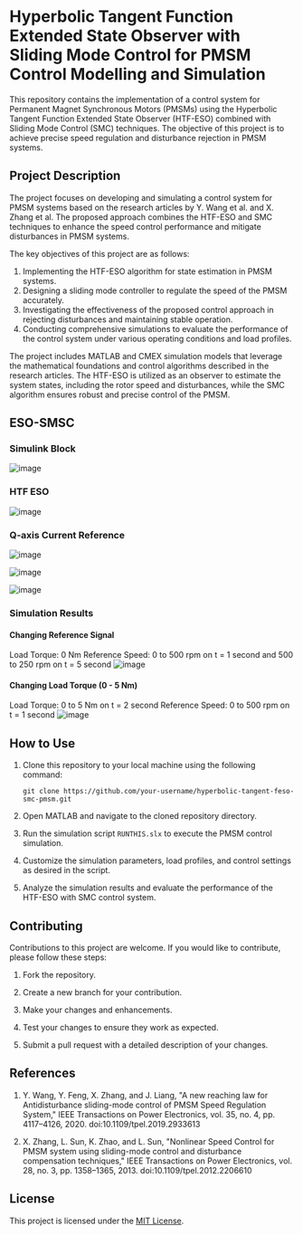 # Hyperbolic Tangent Function Extended State Observer with Sliding Mode Control for PMSM Control Modelling and Simulation

This repository contains the implementation of a control system for Permanent Magnet Synchronous Motors (PMSMs) using the Hyperbolic Tangent Function Extended State Observer (HTF-ESO) combined with Sliding Mode Control (SMC) techniques. The objective of this project is to achieve precise speed regulation and disturbance rejection in PMSM systems.

## Project Description

The project focuses on developing and simulating a control system for PMSM systems based on the research articles by Y. Wang et al. and X. Zhang et al. The proposed approach combines the HTF-ESO and SMC techniques to enhance the speed control performance and mitigate disturbances in PMSM systems.

The key objectives of this project are as follows:

1. Implementing the HTF-ESO algorithm for state estimation in PMSM systems.
2. Designing a sliding mode controller to regulate the speed of the PMSM accurately.
3. Investigating the effectiveness of the proposed control approach in rejecting disturbances and maintaining stable operation.
4. Conducting comprehensive simulations to evaluate the performance of the control system under various operating conditions and load profiles.

The project includes MATLAB and CMEX simulation models that leverage the mathematical foundations and control algorithms described in the research articles. The HTF-ESO is utilized as an observer to estimate the system states, including the rotor speed and disturbances, while the SMC algorithm ensures robust and precise control of the PMSM.

## ESO-SMSC

### Simulink Block

![image](https://github.com/chronomustard/hyperbolic-tangent-feso-smc-pmsm/assets/70846916/fb4445f2-ed8d-4348-82a2-f8b8126d0dbb)

### HTF ESO

![image](https://github.com/chronomustard/hyperbolic-tangent-feso-smc-pmsm/assets/70846916/a1899e26-fab1-40e5-983e-52892ed3dd81)

### Q-axis Current Reference

![image](https://github.com/chronomustard/hyperbolic-tangent-feso-smc-pmsm/assets/70846916/0a193dff-5d4b-4541-9d1c-f9c46176f8fe)

![image](https://github.com/chronomustard/hyperbolic-tangent-feso-smc-pmsm/assets/70846916/7bc7ed42-02fa-4ca0-b538-740062931feb)

![image](https://github.com/chronomustard/hyperbolic-tangent-feso-smc-pmsm/assets/70846916/875974c6-53de-4b95-836f-e0050d452b34)

### Simulation Results

#### Changing Reference Signal

Load Torque: 0 Nm
Reference Speed: 0 to 500 rpm on t = 1 second and 500 to 250 rpm on t = 5 second
![image](https://github.com/chronomustard/hyperbolic-tangent-feso-smc-pmsm/assets/70846916/f20b969e-0939-4963-979d-383b12ab1a4e)

#### Changing Load Torque (0 - 5 Nm)

Load Torque: 0 to 5 Nm on t = 2 second
Reference Speed: 0 to 500 rpm on t = 1 second
![image](https://github.com/chronomustard/hyperbolic-tangent-feso-smc-pmsm/assets/70846916/db2689dd-1adc-4e37-abbf-6cb6f0a99e8c)

## How to Use

1. Clone this repository to your local machine using the following command:
   ```
   git clone https://github.com/your-username/hyperbolic-tangent-feso-smc-pmsm.git
   ```

2. Open MATLAB and navigate to the cloned repository directory.

3. Run the simulation script `RUNTHIS.slx` to execute the PMSM control simulation.

4. Customize the simulation parameters, load profiles, and control settings as desired in the script.

5. Analyze the simulation results and evaluate the performance of the HTF-ESO with SMC control system.

## Contributing

Contributions to this project are welcome. If you would like to contribute, please follow these steps:

1. Fork the repository.

2. Create a new branch for your contribution.

3. Make your changes and enhancements.

4. Test your changes to ensure they work as expected.

5. Submit a pull request with a detailed description of your changes.

## References

1. Y. Wang, Y. Feng, X. Zhang, and J. Liang, "A new reaching law for Antidisturbance sliding-mode control of PMSM Speed Regulation System," IEEE Transactions on Power Electronics, vol. 35, no. 4, pp. 4117–4126, 2020. doi:10.1109/tpel.2019.2933613

2. X. Zhang, L. Sun, K. Zhao, and L. Sun, "Nonlinear Speed Control for PMSM system using sliding-mode control and disturbance compensation techniques," IEEE Transactions on Power Electronics, vol. 28, no. 3, pp. 1358–1365, 2013. doi:10.1109/tpel.2012.2206610

## License

This project is licensed under the [MIT License](LICENSE).
